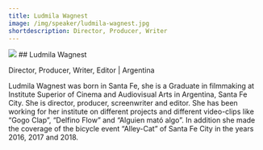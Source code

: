 ```yaml
---
title: Ludmila Wagnest
image: /img/speaker/ludmila-wagnest.jpg
shortdescription: Director, Producer, Writer
---
```

<img src="/img/speaker/ludmila-wagnest.jpg">
## Ludmila Wagnest

Director, Producer, Writer, Editor | Argentina

Ludmila Wagnest was born in Santa Fe, she is a Graduate in filmmaking at Institute Superior of Cinema and Audiovisual Arts in Argentina, Santa Fe City. She is director, producer, screenwriter and editor. She has been working for her institute on different projects and different video-clips like “Gogo Clap”, “Delfino Flow” and “Alguien mató algo”. In addition she made the coverage of the bicycle event “Alley-Cat” of Santa Fe City in the years 2016, 2017 and 2018.



